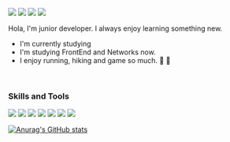 <a href="mailto:eumdengs@gmail.com" target='_blank'><img src="https://img.shields.io/badge/Gmail-EA4335?style=flat-square&logo=Gmail&logoColor=white"/></a> <a href="https://www.linkedin.com/in/daewoong-eum-673407195/" target='_blank'><img src="https://img.shields.io/badge/LinkedIn-0A66C2?style=flat-square&logo=LinkedIn&logoColor=white"/></a> <a href='https://raabongit.tistory.com/' target='_blank'><img src="https://img.shields.io/badge/Tstory-D74C11?style=flat-square&logo=Tstory&logoColor=white"/></a> <a href='https://velog.io/@gnobaaaar' target='_blank'><img src="https://img.shields.io/badge/Velog-D74C11?style=flat-square&logo=Velog&logoColor=white"/></a>

Hola, I'm junior developer. I always enjoy learning something new.

- I'm currently studying
- I'm studying FrontEnd and Networks now.
- I enjoy running, hiking and game so much. 🏃 🧗
<br/>

### Skills and Tools
<a><img src="https://img.shields.io/badge/React-61DAFB?style=flat-square&logo=React&logoColor=white"/><a/> <a><img src="https://img.shields.io/badge/JavaScript-F7DF1E?style=flat-square&logo=JavaScript&logoColor=white"/></a> <a><img src="https://img.shields.io/badge/Sass-CC6699?style=flat-square&logo=Sass&logoColor=white"/><a/> 
<a><img src="https://img.shields.io/badge/Django-092E20?style=flat-square&logo=Django&logoColor=white"/></a> <a><img src="https://img.shields.io/badge/Docker-2496ED?style=flat-square&logo=Docker&logoColor=white"/></a> <a><img src="https://img.shields.io/badge/Git-F05032?style=flat-square&logo=Git&logoColor=white"/><a/> <a><img src="https://img.shields.io/badge/GitHub-181717?style=flat-square&logo=GitHub&logoColor=white"/><a/>

[![Anurag's GitHub stats](https://github-readme-stats.vercel.app/api?username=gnobaaaar)](https://github.com/anuraghazra/github-readme-stats)
